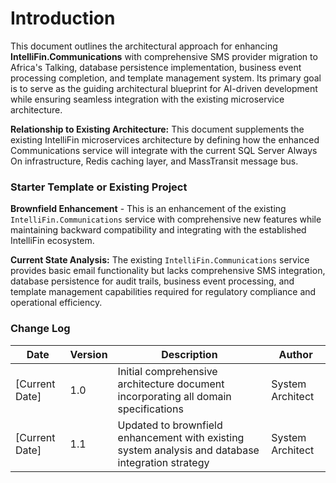 # Introduction

This document outlines the architectural approach for enhancing **IntelliFin.Communications** with comprehensive SMS provider migration to Africa's Talking, database persistence implementation, business event processing completion, and template management system. Its primary goal is to serve as the guiding architectural blueprint for AI-driven development while ensuring seamless integration with the existing microservice architecture.

**Relationship to Existing Architecture:**
This document supplements the existing IntelliFin microservices architecture by defining how the enhanced Communications service will integrate with the current SQL Server Always On infrastructure, Redis caching layer, and MassTransit message bus.

### Starter Template or Existing Project

**Brownfield Enhancement** - This is an enhancement of the existing `IntelliFin.Communications` service with comprehensive new features while maintaining backward compatibility and integrating with the established IntelliFin ecosystem.

**Current State Analysis:**
The existing `IntelliFin.Communications` service provides basic email functionality but lacks comprehensive SMS integration, database persistence for audit trails, business event processing, and template management capabilities required for regulatory compliance and operational efficiency.

### Change Log

| Date | Version | Description | Author |
|------|---------|-------------|---------|
| [Current Date] | 1.0 | Initial comprehensive architecture document incorporating all domain specifications | System Architect |
| [Current Date] | 1.1 | Updated to brownfield enhancement with existing system analysis and database integration strategy | System Architect |
